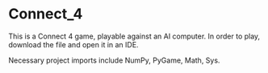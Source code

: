 # Connect_4

This is a Connect 4 game, playable against an AI computer. In order to play, download the file and open it in an IDE. 

Necessary project imports include NumPy, PyGame, Math, Sys.
